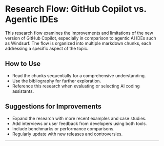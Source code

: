 # Research Flow: GitHub Copilot vs. Agentic IDEs

This research flow examines the improvements and limitations of the new version of GitHub Copilot, especially in comparison to agentic AI IDEs such as Windsurf. The flow is organized into multiple markdown chunks, each addressing a specific aspect of the topic.

## How to Use
- Read the chunks sequentially for a comprehensive understanding.
- Use the bibliography for further exploration.
- Reference this research when evaluating or selecting AI coding assistants.

## Suggestions for Improvements
- Expand the research with more recent examples and case studies.
- Add interviews or user feedback from developers using both tools.
- Include benchmarks or performance comparisons.
- Regularly update with new releases and controversies.

---
